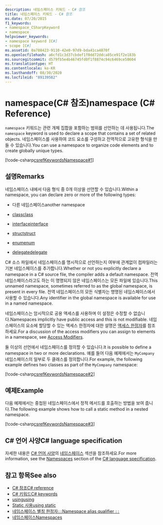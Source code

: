 ```yaml
---
description: 네임스페이스 키워드 - C# 참조
title: 네임스페이스 키워드 - C# 참조
ms.date: 07/20/2015
f1_keywords:
- namespace_CSharpKeyword
- namespace
helpviewer_keywords:
- namespace keyword [C#]
- scope [C#]
ms.assetid: 0a788423-9110-42e0-97d9-bda41ca4870f
ms.openlocfilehash: a6cfd1c3d37cbdef1f0dd72ddca85ce91f2e183b
ms.sourcegitcommit: d579fb5e4b46745fd0f1f8874c94c6469ce58604
ms.translationtype: HT
ms.contentlocale: ko-KR
ms.lasthandoff: 08/30/2020
ms.locfileid: "89139582"
---
```

# <a name="namespace-c-reference"></a><span data-ttu-id="fc117-103">namespace(C# 참조)</span><span class="sxs-lookup"><span data-stu-id="fc117-103">namespace (C# Reference)</span></span>

<span data-ttu-id="fc117-104">`namespace` 키워드는 관련 개체 집합을 포함하는 범위를 선언하는 데 사용됩니다.</span><span class="sxs-lookup"><span data-stu-id="fc117-104">The `namespace` keyword is used to declare a scope that contains a set of related objects.</span></span> <span data-ttu-id="fc117-105">네임스페이스를 사용하여 코드 요소를 구성하고 전역적으로 고유한 형식을 만들 수 있습니다.</span><span class="sxs-lookup"><span data-stu-id="fc117-105">You can use a namespace to organize code elements and to create globally unique types.</span></span>

[!code-csharp[csrefKeywordsNamespace#1](~/samples/snippets/csharp/VS_Snippets_VBCSharp/csrefKeywordsNamespace/CS/csrefKeywordsNamespace.cs#1)]

## <a name="remarks"></a><span data-ttu-id="fc117-106">설명</span><span class="sxs-lookup"><span data-stu-id="fc117-106">Remarks</span></span>

<span data-ttu-id="fc117-107">네임스페이스 내에서 다음 형식 중 0개 이상을 선언할 수 있습니다.</span><span class="sxs-lookup"><span data-stu-id="fc117-107">Within a namespace, you can declare zero or more of the following types:</span></span>

- <span data-ttu-id="fc117-108">다른 네임스페이스</span><span class="sxs-lookup"><span data-stu-id="fc117-108">another namespace</span></span>

- [<span data-ttu-id="fc117-109">class</span><span class="sxs-lookup"><span data-stu-id="fc117-109">class</span></span>](class.md)

- [<span data-ttu-id="fc117-110">interface</span><span class="sxs-lookup"><span data-stu-id="fc117-110">interface</span></span>](interface.md)

- [<span data-ttu-id="fc117-111">struct</span><span class="sxs-lookup"><span data-stu-id="fc117-111">struct</span></span>](../builtin-types/struct.md)

- [<span data-ttu-id="fc117-112">enum</span><span class="sxs-lookup"><span data-stu-id="fc117-112">enum</span></span>](../builtin-types/enum.md)

- [<span data-ttu-id="fc117-113">delegate</span><span class="sxs-lookup"><span data-stu-id="fc117-113">delegate</span></span>](../builtin-types/reference-types.md#the-delegate-type)

<span data-ttu-id="fc117-114">C# 소스 파일에서 네임스페이스를 명시적으로 선언하는지 여부에 관계없이 컴파일러는 기본 네임스페이스를 추가합니다.</span><span class="sxs-lookup"><span data-stu-id="fc117-114">Whether or not you explicitly declare a namespace in a C# source file, the compiler adds a default namespace.</span></span> <span data-ttu-id="fc117-115">전역 네임스페이스라고도 하는 이 명명되지 않은 네임스페이스는 모든 파일에 있습니다.</span><span class="sxs-lookup"><span data-stu-id="fc117-115">This unnamed namespace, sometimes referred to as the global namespace, is present in every file.</span></span> <span data-ttu-id="fc117-116">전역 네임스페이스의 모든 식별자는 명명된 네임스페이스에서 사용할 수 있습니다.</span><span class="sxs-lookup"><span data-stu-id="fc117-116">Any identifier in the global namespace is available for use in a named namespace.</span></span>

<span data-ttu-id="fc117-117">네임스페이스는 암시적으로 공용 액세스를 사용하며 이 설정은 수정할 수 없습니다.</span><span class="sxs-lookup"><span data-stu-id="fc117-117">Namespaces implicitly have public access and this is not modifiable.</span></span> <span data-ttu-id="fc117-118">네임스페이스의 요소에 할당할 수 있는 액세스 한정자에 대한 설명은 [액세스 한정자](access-modifiers.md)를 참조하세요.</span><span class="sxs-lookup"><span data-stu-id="fc117-118">For a discussion of the access modifiers you can assign to elements in a namespace, see [Access Modifiers](access-modifiers.md).</span></span>

<span data-ttu-id="fc117-119">둘 이상의 선언에서 네임스페이스를 정의할 수 있습니다.</span><span class="sxs-lookup"><span data-stu-id="fc117-119">It is possible to define a namespace in two or more declarations.</span></span> <span data-ttu-id="fc117-120">예를 들어 다음 예제에서는 `MyCompany` 네임스페이스의 일부로 두 클래스를 정의합니다.</span><span class="sxs-lookup"><span data-stu-id="fc117-120">For example, the following example defines two classes as part of the `MyCompany` namespace:</span></span>

[!code-csharp[csrefKeywordsNamespace#2](~/samples/snippets/csharp/VS_Snippets_VBCSharp/csrefKeywordsNamespace/CS/csrefKeywordsNamespace.cs#2)]

## <a name="example"></a><span data-ttu-id="fc117-121">예제</span><span class="sxs-lookup"><span data-stu-id="fc117-121">Example</span></span>

<span data-ttu-id="fc117-122">다음 예제에서는 중첩된 네임스페이스에서 정적 메서드를 호출하는 방법을 보여 줍니다.</span><span class="sxs-lookup"><span data-stu-id="fc117-122">The following example shows how to call a static method in a nested namespace.</span></span>

[!code-csharp[csrefKeywordsNamespace#3](~/samples/snippets/csharp/VS_Snippets_VBCSharp/csrefKeywordsNamespace/CS/csrefKeywordsNamespace.cs#3)]

## <a name="c-language-specification"></a><span data-ttu-id="fc117-123">C# 언어 사양</span><span class="sxs-lookup"><span data-stu-id="fc117-123">C# language specification</span></span>

<span data-ttu-id="fc117-124">자세한 내용은 [C# 언어 사양](~/_csharplang/spec/introduction.md)의 [네임스페이스](~/_csharplang/spec/namespaces.md) 섹션을 참조하세요.</span><span class="sxs-lookup"><span data-stu-id="fc117-124">For more information, see the [Namespaces](~/_csharplang/spec/namespaces.md) section of the [C# language specification](~/_csharplang/spec/introduction.md).</span></span>

## <a name="see-also"></a><span data-ttu-id="fc117-125">참고 항목</span><span class="sxs-lookup"><span data-stu-id="fc117-125">See also</span></span>

- [<span data-ttu-id="fc117-126">C# 참조</span><span class="sxs-lookup"><span data-stu-id="fc117-126">C# reference</span></span>](../index.md)
- [<span data-ttu-id="fc117-127">C# 키워드</span><span class="sxs-lookup"><span data-stu-id="fc117-127">C# keywords</span></span>](index.md)
- [<span data-ttu-id="fc117-128">using</span><span class="sxs-lookup"><span data-stu-id="fc117-128">using</span></span>](using-directive.md)
- [<span data-ttu-id="fc117-129">Static 사용</span><span class="sxs-lookup"><span data-stu-id="fc117-129">using static</span></span>](using-static.md)
- [<span data-ttu-id="fc117-130">네임스페이스 별칭 한정자`::`</span><span class="sxs-lookup"><span data-stu-id="fc117-130">Namespace alias qualifier `::`</span></span>](../operators/namespace-alias-qualifier.md)
- [<span data-ttu-id="fc117-131">네임스페이스</span><span class="sxs-lookup"><span data-stu-id="fc117-131">Namespaces</span></span>](../../programming-guide/namespaces/index.md)
